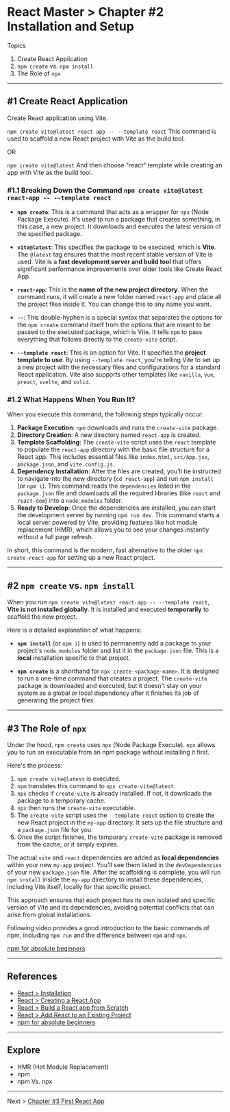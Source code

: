 # React Master > Chapter #2 Installation and Setup

Topics

1. Create React Application
2. `npm create` vs. `npm install`
3. The Role of `npx`

---

## #1 Create React Application

Create React application using Vite.

`npm create vite@latest react-app -- --template react`
This command is used to scaffold a new React project with Vite as the build tool.

OR

`npm create vite@latest`
And then choose "react" template while creating an app with Vite as the build tool.

### #1.1 Breaking Down the Command `npm create vite@latest react-app -- --template react`

* **`npm create`**: This is a command that acts as a wrapper for `npx` (Node Package Execute). It's used to run a package that creates something, in this case, a new project. It downloads and executes the latest version of the specified package.

* **`vite@latest`**: This specifies the package to be executed, which is **Vite**. The `@latest` tag ensures that the most recent stable version of Vite is used. Vite is a **fast development server and build tool** that offers significant performance improvements over older tools like Create React App.

* **`react-app`**: This is the **name of the new project directory**. When the command runs, it will create a new folder named `react-app` and place all the project files inside it. You can change this to any name you want.

* **`--`**: This double-hyphen is a special syntax that separates the options for the `npm create` command itself from the options that are meant to be passed to the executed package, which is Vite. It tells `npm` to pass everything that follows directly to the `create-vite` script.

* **`--template react`**: This is an option for Vite. It specifies the **project template to use**. By using `--template react`, you're telling Vite to set up a new project with the necessary files and configurations for a standard React application. Vite also supports other templates like `vanilla`, `vue`, `preact`, `svelte`, and `solid`.

### #1.2 What Happens When You Run It?

When you execute this command, the following steps typically occur:

1. **Package Execution**: `npm` downloads and runs the `create-vite` package.
2. **Directory Creation**: A new directory named `react-app` is created.
3. **Template Scaffolding**: The `create-vite` script uses the `react` template to populate the `react-app` directory with the basic file structure for a React app. This includes essential files like `index.html`, `src/App.jsx`, `package.json`, and `vite.config.js`.
4. **Dependency Installation**: After the files are created, you'll be instructed to navigate into the new directory (`cd react-app`) and run `npm install` (or `npm i`). This command reads the `dependencies` listed in the `package.json` file and downloads all the required libraries (like `react` and `react-dom`) into a `node_modules` folder.
5. **Ready to Develop**: Once the dependencies are installed, you can start the development server by running `npm run dev`. This command starts a local server powered by Vite, providing features like hot module replacement (HMR), which allows you to see your changes instantly without a full page refresh.

In short, this command is the modern, fast alternative to the older `npx create-react-app` for setting up a new React project.

---

## #2 `npm create` vs. `npm install`

When you run `npm create vite@latest react-app -- --template react`, **Vite is not installed globally**. It is installed and executed **temporarily** to scaffold the new project.

Here is a detailed explanation of what happens:

* **`npm install`** (or `npm i`) is used to permanently add a package to your project's `node_modules` folder and list it in the `package.json` file. This is a **local** installation specific to that project.

* **`npm create`** is a shorthand for `npx create-<package-name>`. It is designed to run a one-time command that creates a project. The `create-vite` package is downloaded and executed, but it doesn't stay on your system as a global or local dependency after it finishes its job of generating the project files.

---

## #3 The Role of `npx`

Under the hood, `npm create` uses `npx` (Node Package Execute). `npx` allows you to run an executable from an npm package without installing it first.

Here's the process:

1. `npm create vite@latest` is executed.
2. `npm` translates this command to `npx create-vite@latest`.
3. `npx` checks if `create-vite` is already installed. If not, it downloads the package to a temporary cache.
4. `npx` then runs the `create-vite` executable.
5. The `create-vite` script uses the `--template react` option to create the new React project in the `my-app` directory. It sets up the file structure and a `package.json` file for you.
6. Once the script finishes, the temporary `create-vite` package is removed from the cache, or it simply expires.

The actual `vite` and `react` dependencies are added as **local dependencies** within your new `my-app` project. You'll see them listed in the `devDependencies` of your new `package.json` file. After the scaffolding is complete, you will run `npm install` inside the `my-app` directory to install these dependencies, including Vite itself, locally for that specific project.

This approach ensures that each project has its own isolated and specific version of Vite and its dependencies, avoiding potential conflicts that can arise from global installations.

Following video provides a good introduction to the basic commands of npm, including `npm run` and the difference between `npm` and `npx`.

[npm for absolute beginners](https://www.youtube.com/watch?v=UYz-9UaUp2E)

---

## References

- [React > Installation](https://react.dev/learn/installation)
- [React > Creating a React App](https://react.dev/learn/creating-a-react-app)
- [React > Build a React app from Scratch](https://react.dev/learn/build-a-react-app-from-scratch)
- [React > Add React to an Existing Project](https://react.dev/learn/add-react-to-an-existing-project)
- [npm for absolute beginners](https://www.youtube.com/watch?v=UYz-9UaUp2E)

---

## Explore

- HMR (Hot Module Replacement)
- npm
- npm Vs. npx

---

Next > [Chapter #3 First React App](3-First-React-App.md)
